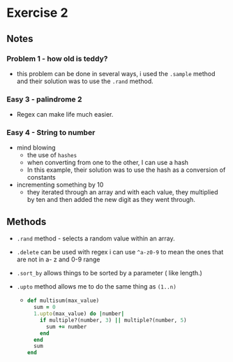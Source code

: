 # Exercise 2

## Notes

### Problem 1 - how old is teddy?

- this problem can be done in several ways, i used the `.sample` method and their solution was to use the `.rand` method.

### Easy 3 - palindrome 2

- Regex can make life much easier.

### Easy 4 - String to number

- mind blowing
  - the use of `hashes`
  - when converting from one to the other, I can use a hash
  - In this example, their solution was to use the hash as a conversion of constants
- incrementing something by 10
  - they iterated through an array and with each value, they multiplied by ten and then added the new digit as they went through.

## Methods

- `.rand` method - selects a random value within an array.

- `.delete` can be used with regex i can use `^a-z0-9` to mean the ones that are not in a- z and 0-9 range

- `.sort_by` allows things to be sorted by a parameter ( like length.)

- `.upto` method allows me to do the same thing as `(1..n)`

  - ```ruby
    def multisum(max_value)
      sum = 0
      1.upto(max_value) do |number|
        if multiple?(number, 3) || multiple?(number, 5)
          sum += number
        end
      end
      sum
    end
    ```

